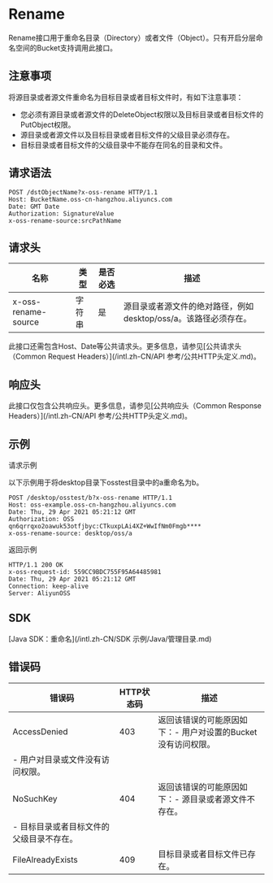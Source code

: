 # Rename

Rename接口用于重命名目录（Directory）或者文件（Object）。只有开启分层命名空间的Bucket支持调用此接口。

## 注意事项

将源目录或者源文件重命名为目标目录或者目标文件时，有如下注意事项：

-   您必须有源目录或者源文件的DeleteObject权限以及目标目录或者目标文件的PutObject权限。
-   源目录或者源文件以及目标目录或者目标文件的父级目录必须存在。
-   目标目录或者目标文件的父级目录中不能存在同名的目录和文件。

## 请求语法

```
POST /dstObjectName?x-oss-rename HTTP/1.1
Host: BucketName.oss-cn-hangzhou.aliyuncs.com
Date: GMT Date
Authorization: SignatureValue
x-oss-rename-source:srcPathName
```

## 请求头

|名称|类型|是否必选|描述|
|--|--|----|--|
|x-oss-rename-source|字符串|是|源目录或者源文件的绝对路径，例如desktop/oss/a。该路径必须存在。|

此接口还需包含Host、Date等公共请求头。更多信息，请参见[公共请求头（Common Request Headers）](/intl.zh-CN/API 参考/公共HTTP头定义.md)。

## 响应头

此接口仅包含公共响应头。更多信息，请参见[公共响应头（Common Response Headers）](/intl.zh-CN/API 参考/公共HTTP头定义.md)。

## 示例

请求示例

以下示例用于将desktop目录下osstest目录中的a重命名为b。

```
POST /desktop/osstest/b?x-oss-rename HTTP/1.1
Host: oss-example.oss-cn-hangzhou.aliyuncs.com
Date: Thu, 29 Apr 2021 05:21:12 GMT
Authorization: OSS qn6qrrqxo2oawuk53otfjbyc:CTkuxpLAi4XZ+WwIfNm0Fmgb****
x-oss-rename-source: desktop/oss/a
```

返回示例

```
HTTP/1.1 200 OK
x-oss-request-id: 559CC9BDC755F95A64485981
Date: Thu, 29 Apr 2021 05:21:12 GMT
Connection: keep-alive
Server: AliyunOSS
```

## SDK

[Java SDK：重命名](/intl.zh-CN/SDK 示例/Java/管理目录.md)

## 错误码

|错误码|HTTP状态码|描述|
|---|-------|--|
|AccessDenied|403|返回该错误的可能原因如下：-   用户对设置的Bucket没有访问权限。
-   用户对目录或文件没有访问权限。 |
|NoSuchKey|404|返回该错误的可能原因如下：-   源目录或者源文件不存在。
-   目标目录或者目标文件的父级目录不存在。 |
|FileAlreadyExists|409|目标目录或者目标文件已存在。|

